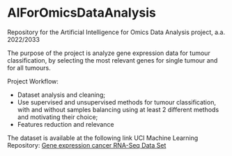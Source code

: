# AIForOmicsDataAnalysis
Repository for the Artificial Intelligence for Omics Data Analysis project, a.a. 2022/2033

The purpose of the project is analyze gene expression data for tumour classification, by selecting the most relevant genes for single tumour and for all tumours.

Project Workflow:
- Dataset analysis and cleaning;
- Use supervised and unsupervised methods for tumour classification, with and without samples balancing using at least 2 different methods and motivating their choice; 
- Features reduction and relevance

The dataset is available at the following link UCI Machine Learning Repository: [Gene expression cancer RNA-Seq Data Set](https://archive.ics.uci.edu/ml/datasets/gene+expression+cancer+RNA-Seq)


